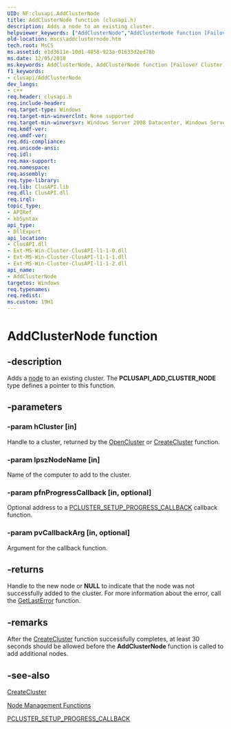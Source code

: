 ```yaml
---
UID: NF:clusapi.AddClusterNode
title: AddClusterNode function (clusapi.h)
description: Adds a node to an existing cluster.helpviewer_keywords: ["AddClusterNode","AddClusterNode function [Failover Cluster]","PCLUSAPI_ADD_CLUSTER_NODE","PCLUSAPI_ADD_CLUSTER_NODE function [Failover Cluster]","clusapi/AddClusterNode","clusapi/PCLUSAPI_ADD_CLUSTER_NODE","mscs.addclusternode"]
old-location: mscs\addclusternode.htm
tech.root: MsCS
ms.assetid: e1d3611e-10d1-4858-923a-01633d2ed78b
ms.date: 12/05/2018
ms.keywords: AddClusterNode, AddClusterNode function [Failover Cluster], PCLUSAPI_ADD_CLUSTER_NODE, PCLUSAPI_ADD_CLUSTER_NODE function [Failover Cluster], clusapi/AddClusterNode, clusapi/PCLUSAPI_ADD_CLUSTER_NODE, mscs.addclusternode
f1_keywords:
- clusapi/AddClusterNode
dev_langs:
- c++
req.header: clusapi.h
req.include-header: 
req.target-type: Windows
req.target-min-winverclnt: None supported
req.target-min-winversvr: Windows Server 2008 Datacenter, Windows Server 2008 Enterprise
req.kmdf-ver: 
req.umdf-ver: 
req.ddi-compliance: 
req.unicode-ansi: 
req.idl: 
req.max-support: 
req.namespace: 
req.assembly: 
req.type-library: 
req.lib: ClusAPI.lib
req.dll: ClusAPI.dll
req.irql: 
topic_type:
- APIRef
- kbSyntax
api_type:
- DllExport
api_location:
- ClusAPI.dll
- Ext-MS-Win-Cluster-ClusAPI-l1-1-0.dll
- Ext-MS-Win-Cluster-ClusAPI-l1-1-1.dll
- Ext-MS-Win-Cluster-ClusAPI-l1-1-2.dll
api_name:
- AddClusterNode
targetos: Windows
req.typenames: 
req.redist: 
ms.custom: 19H1
---
```


# AddClusterNode function


## -description


Adds a <a href="https://docs.microsoft.com/previous-versions/windows/desktop/mscs/nodes">node</a> to an existing cluster. The <b>PCLUSAPI_ADD_CLUSTER_NODE</b> type defines a pointer to this function.


## -parameters




### -param hCluster [in]

Handle to a cluster, returned by the <a href="https://docs.microsoft.com/windows/desktop/api/clusapi/nf-clusapi-opencluster">OpenCluster</a> or 
       <a href="https://docs.microsoft.com/windows/desktop/api/clusapi/nf-clusapi-createcluster">CreateCluster</a> function.


### -param lpszNodeName [in]

Name of the computer to add to the cluster.


### -param pfnProgressCallback [in, optional]

Optional address to a 
       <a href="https://docs.microsoft.com/windows/desktop/api/clusapi/nc-clusapi-pcluster_setup_progress_callback">PCLUSTER_SETUP_PROGRESS_CALLBACK</a> 
       callback function.


### -param pvCallbackArg [in, optional]

Argument for the callback function.


## -returns



Handle to the new node or <b>NULL</b> to indicate that the node was not successfully added 
       to the cluster. For more information about the error, call the 
       <a href="https://docs.microsoft.com/windows/desktop/api/errhandlingapi/nf-errhandlingapi-getlasterror">GetLastError</a> function.




## -remarks



After the <a href="https://docs.microsoft.com/windows/desktop/api/clusapi/nf-clusapi-createcluster">CreateCluster</a> function successfully 
     completes, at least 30 seconds should be allowed before the 
     <b>AddClusterNode</b> function is called to add additional 
     nodes.




## -see-also




<a href="https://docs.microsoft.com/windows/desktop/api/clusapi/nf-clusapi-createcluster">CreateCluster</a>



<a href="https://docs.microsoft.com/previous-versions/windows/desktop/mscs/node-management-functions">Node Management Functions</a>



<a href="https://docs.microsoft.com/windows/desktop/api/clusapi/nc-clusapi-pcluster_setup_progress_callback">PCLUSTER_SETUP_PROGRESS_CALLBACK</a>
 

 

